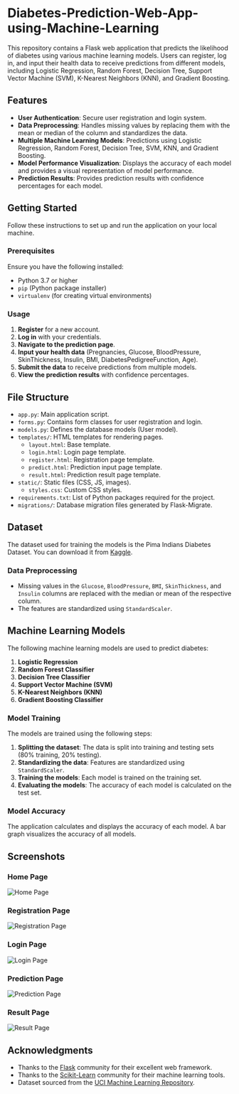 # Diabetes-Prediction-Web-App-using-Machine-Learning

This repository contains a Flask web application that predicts the likelihood of diabetes using various machine learning models. Users can register, log in, and input their health data to receive predictions from different models, including Logistic Regression, Random Forest, Decision Tree, Support Vector Machine (SVM), K-Nearest Neighbors (KNN), and Gradient Boosting.

## Features

- **User Authentication**: Secure user registration and login system.
- **Data Preprocessing**: Handles missing values by replacing them with the mean or median of the column and standardizes the data.
- **Multiple Machine Learning Models**: Predictions using Logistic Regression, Random Forest, Decision Tree, SVM, KNN, and Gradient Boosting.
- **Model Performance Visualization**: Displays the accuracy of each model and provides a visual representation of model performance.
- **Prediction Results**: Provides prediction results with confidence percentages for each model.

## Getting Started

Follow these instructions to set up and run the application on your local machine.

### Prerequisites

Ensure you have the following installed:

- Python 3.7 or higher
- `pip` (Python package installer)
- `virtualenv` (for creating virtual environments)

### Usage

1. **Register** for a new account.
2. **Log in** with your credentials.
3. **Navigate to the prediction page**.
4. **Input your health data** (Pregnancies, Glucose, BloodPressure, SkinThickness, Insulin, BMI, DiabetesPedigreeFunction, Age).
5. **Submit the data** to receive predictions from multiple models.
6. **View the prediction results** with confidence percentages.

## File Structure

- `app.py`: Main application script.
- `forms.py`: Contains form classes for user registration and login.
- `models.py`: Defines the database models (User model).
- `templates/`: HTML templates for rendering pages.
  - `layout.html`: Base template.
  - `login.html`: Login page template.
  - `register.html`: Registration page template.
  - `predict.html`: Prediction input page template.
  - `result.html`: Prediction result page template.
- `static/`: Static files (CSS, JS, images).
  - `styles.css`: Custom CSS styles.
- `requirements.txt`: List of Python packages required for the project.
- `migrations/`: Database migration files generated by Flask-Migrate.

## Dataset

The dataset used for training the models is the Pima Indians Diabetes Dataset. You can download it from [Kaggle](https://www.kaggle.com/uciml/pima-indians-diabetes-database).

### Data Preprocessing

- Missing values in the `Glucose`, `BloodPressure`, `BMI`, `SkinThickness`, and `Insulin` columns are replaced with the median or mean of the respective column.
- The features are standardized using `StandardScaler`.

## Machine Learning Models

The following machine learning models are used to predict diabetes:

1. **Logistic Regression**
2. **Random Forest Classifier**
3. **Decision Tree Classifier**
4. **Support Vector Machine (SVM)**
5. **K-Nearest Neighbors (KNN)**
6. **Gradient Boosting Classifier**

### Model Training

The models are trained using the following steps:

1. **Splitting the dataset**: The data is split into training and testing sets (80% training, 20% testing).
2. **Standardizing the data**: Features are standardized using `StandardScaler`.
3. **Training the models**: Each model is trained on the training set.
4. **Evaluating the models**: The accuracy of each model is calculated on the test set.

### Model Accuracy

The application calculates and displays the accuracy of each model. A bar graph visualizes the accuracy of all models.

## Screenshots

### Home Page
![Home Page]("C:\Users\kavya\Downloads\pic1.jpg")

### Registration Page
![Registration Page]("C:\Users\kavya\Downloads\pic3.jpg")

### Login Page
![Login Page]("C:\Users\kavya\Downloads\pic2.jpg"g)

### Prediction Page
![Prediction Page]("C:\Users\kavya\Downloads\pic4.jpg")

### Result Page
![Result Page]("C:\Users\kavya\Downloads\pic5.jpg")

## Acknowledgments

- Thanks to the [Flask](https://flask.palletsprojects.com/) community for their excellent web framework.
- Thanks to the [Scikit-Learn](https://scikit-learn.org/) community for their machine learning tools.
- Dataset sourced from the [UCI Machine Learning Repository](https://archive.ics.uci.edu/ml/index.php).


